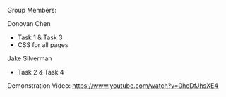 Group Members:

Donovan Chen
- Task 1 & Task 3
- CSS for all pages
  
Jake Silverman
- Task 2 & Task 4

Demonstration Video: https://www.youtube.com/watch?v=0heDfJhsXE4
